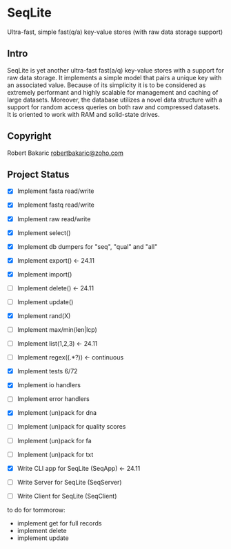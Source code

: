 # SeqLite
Ultra-fast, simple fast(q/a) key-value stores (with raw data storage support)

## Intro
SeqLite is yet another ultra-fast  fast(a/q)  key-value stores with a support for raw data storage. It  implements a simple model that pairs a unique key with an associated value. Because of its simplicity it is to be considered as extremely performant and highly scalable for management and caching of large datasets. Moreover, the database utilizes a novel data structure with a support for random access queries on both raw and compressed datasets. It is oriented to work with RAM and solid-state drives.

## Copyright

Robert Bakaric <robertbakaric@zoho.com>


## Project Status

- [x] Implement fasta read/write
- [x] Implement fastq read/write
- [x] Implement raw read/write
- [x] Implement select()
- [x] Implement db dumpers for "seq", "qual" and "all"
- [x] Implement export()                       <- 24.11
- [x] Implement import()
- [ ] Implement delete()                       <- 24.11
- [ ] Implement update()
- [x] Implement rand(X)
- [ ] Implement max/min(len|lcp)   
- [ ] Implement list(1,2,3)                    <- 24.11
- [ ] Implement regex((.*?))                   <- continuous
- [x] Implement tests 6/72
- [x] Implement io handlers
- [ ] Implement error handlers
- [x] Implement (un)pack for dna
- [ ] Implement (un)pack for quality scores
- [ ] Implement (un)pack for fa
- [ ] Implement (un)pack for txt

- [x] Write CLI app for SeqLite (SeqApp)       <- 24.11
- [ ] Write Server for SeqLite (SeqServer)
- [ ] Write Client for SeqLite (SeqClient)

to do for tommorow:

- implement get for full records
- implement delete
- implement update
